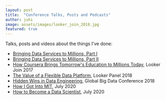 ```yaml
---
layout: post
title:  "Conference Talks, Posts and Podcasts"
author: juhi
image: assets/images/looker_join_2018.jpg
featured: true
---
```


Talks, posts and videos about the things I've done:

* [Bringing Data Services to Millions, Part I](https://medium.com/coursera-engineering/building-data-services-to-bring-education-to-millions-part-i-2222647aae28)
* [Bringing Data Services to Millions, Part II](https://medium.com/coursera-engineering/building-data-services-to-bring-education-to-millions-part-ii-38bd3b2e93b3)
* [How Coursera Brings Tomorrow's Education to Millions Today](https://drive.google.com/file/d/0B3biFCORkTT0dlRIS3pSNXNtZ3M/view?usp=sharing), Looker Join 2017
* [The Value of a Flexible Data Platform](https://www.youtube.com/watch?&v=7suQVytb3aQ&feature=emb_logo), Looker Panel 2018
* [Hidden Wins in Data Engineering](https://docs.google.com/presentation/d/1gfHfqbpf7iAO0Tk7uj0dXseyGnH9LC2UWjuhKY5ZkHQ/edit), Global Big Data Conference 2018
* [How I Got Into MIT](https://www.youtube.com/watch?v=jSq7uMEYQeU), July 2020
* [How to Become a Data Scientist](https://www.youtube.com/watch?v=rS8PKuQ_drg), July 2020

